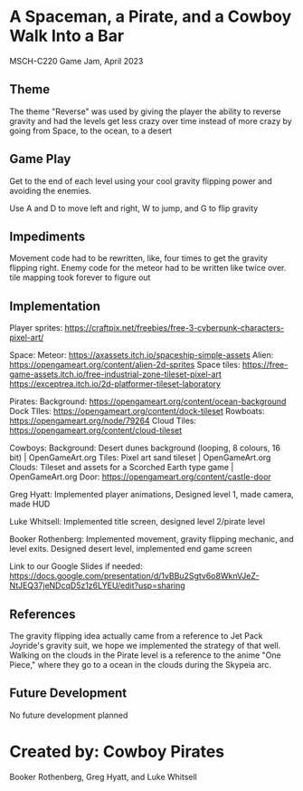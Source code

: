 # A Spaceman, a Pirate, and a Cowboy Walk Into a Bar
MSCH-C220 Game Jam, April 2023

## Theme
The theme "Reverse" was used by giving the player the ability to reverse gravity and had the levels get less crazy over time instead of more crazy by going from Space, to the ocean, to a desert

## Game Play
Get to the end of each level using your cool gravity flipping power and avoiding the enemies.

Use A and D to move left and right, W to jump, and G to flip gravity

## Impediments
Movement code had to be rewritten, like, four times to get the gravity flipping right.
Enemy code for the meteor had to be written like twice over.
tile mapping took forever to figure out

## Implementation
Player sprites: https://craftpix.net/freebies/free-3-cyberpunk-characters-pixel-art/

Space:
Meteor: https://axassets.itch.io/spaceship-simple-assets 
Alien: https://opengameart.org/content/alien-2d-sprites 
Space tiles: https://free-game-assets.itch.io/free-industrial-zone-tileset-pixel-art https://exceptrea.itch.io/2d-platformer-tileset-laboratory 

Pirates:
Background: https://opengameart.org/content/ocean-background
Dock TIles: https://opengameart.org/content/dock-tileset
Rowboats: https://opengameart.org/node/79264
Cloud Tiles: https://opengameart.org/content/cloud-tileset

Cowboys:
Background: Desert dunes background (looping, 8 colours, 16 bit) | OpenGameArt.org
Tiles: Pixel art sand tileset | OpenGameArt.org
Clouds: Tileset and assets for a Scorched Earth type game | OpenGameArt.org
Door: https://opengameart.org/content/castle-door

Greg Hyatt: Implemented player animations, Designed level 1, made camera, made HUD

Luke Whitsell: Implemented title screen, designed level 2/pirate level

Booker Rothenberg: Implemented movement, gravity flipping mechanic, and level exits. Designed desert level, implemented end game screen

Link to our Google Slides if needed: 
https://docs.google.com/presentation/d/1vBBu2Sgtv6o8WknVJeZ-NtJEQ37jeNDcqD5z1z6LYEU/edit?usp=sharing


## References
The gravity flipping idea actually came from a reference to Jet Pack Joyride's gravity suit, we hope we implemented the strategy of that well.
Walking on the clouds in the Pirate level is a reference to the anime "One Piece," where they go to a ocean in the clouds during the Skypeia arc.

## Future Development
No future development planned

# Created by: Cowboy Pirates
Booker Rothenberg, Greg Hyatt, and Luke Whitsell
